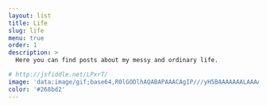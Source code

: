 ```yaml
---
layout: list
title: Life
slug: life
menu: true
order: 1
description: >
  Here you can find posts about my messy and ordinary life.

# http://jsfiddle.net/LPxrT/
image: 'data:image/gif;base64,R0lGODlhAQABAPAAACAgIP///yH5BAAAAAAALAAAAAABAAEAAAICRAEAOw=='
color: '#268bd2'
---
```

